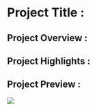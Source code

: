 # Project Title :

## Project Overview :

## Project Highlights :
  
## Project Preview :
<img src="Images/Do not reject H0.png">
